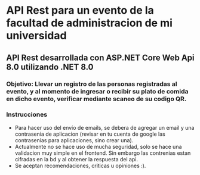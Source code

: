 # API Rest para un evento de la facultad de administracion de mi universidad
## API Rest desarrollada con ASP.NET Core Web Api 8.0 utilizando .NET 8.0
### Objetivo: Llevar un registro de las personas registradas al evento, y al momento de ingresar o recibir su plato de comida en dicho evento, verificar mediante scaneo de su codigo QR. 
### Instrucciones
- Para hacer uso del envío de emails, se debera de agregar un email y una contrasenia de aplicacion (revisar en tu cuenta de google las contrasenias para aplicaciones, sino crear una).
- Actualmente no se hace uso de mucha seguridad, solo se hace una validacion muy simple en el frontend. Sin embargo las contrenias estan cifradas en la bd y al obtener la respuesta del api.
- Se aceptan recomendaciones, criticas u opiniones :).
